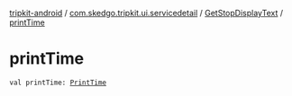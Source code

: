 [tripkit-android](../../index.md) / [com.skedgo.tripkit.ui.servicedetail](../index.md) / [GetStopDisplayText](index.md) / [printTime](./print-time.md)

# printTime

`val printTime: `[`PrintTime`](../../skedgo.tripkit.datetime/-print-time/index.md)